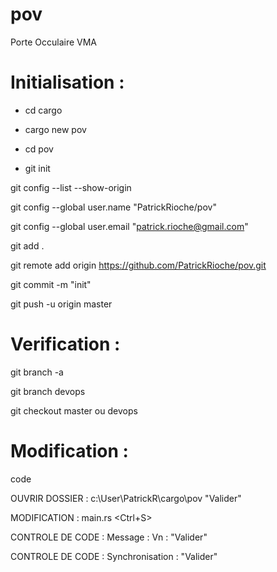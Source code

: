 # pov
Porte Occulaire VMA

Initialisation :
==============

* cd cargo
* cargo new pov
* cd pov

* git init

git config --list --show-origin

git config --global user.name "PatrickRioche/pov"

git config --global user.email "patrick.rioche@gmail.com"

git add .

git remote add origin https://github.com/PatrickRioche/pov.git

git commit -m "init"

git push -u origin master

Verification :
=============

git branch -a

git branch devops

git checkout master ou devops

Modification :
============

code

OUVRIR DOSSIER : c:\User\PatrickR\cargo\pov "Valider"

MODIFICATION : main.rs <Ctrl+S>

CONTROLE DE CODE : Message :  Vn : "Valider"
 
CONTROLE DE CODE : Synchronisation : "Valider"
